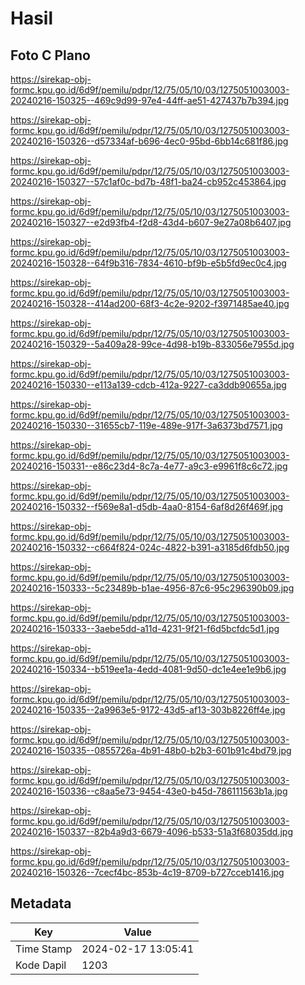 # Hasil

## Foto C Plano

https://sirekap-obj-formc.kpu.go.id/6d9f/pemilu/pdpr/12/75/05/10/03/1275051003003-20240216-150325--469c9d99-97e4-44ff-ae51-427437b7b394.jpg

https://sirekap-obj-formc.kpu.go.id/6d9f/pemilu/pdpr/12/75/05/10/03/1275051003003-20240216-150326--d57334af-b696-4ec0-95bd-6bb14c681f86.jpg

https://sirekap-obj-formc.kpu.go.id/6d9f/pemilu/pdpr/12/75/05/10/03/1275051003003-20240216-150327--57c1af0c-bd7b-48f1-ba24-cb952c453864.jpg

https://sirekap-obj-formc.kpu.go.id/6d9f/pemilu/pdpr/12/75/05/10/03/1275051003003-20240216-150327--e2d93fb4-f2d8-43d4-b607-9e27a08b6407.jpg

https://sirekap-obj-formc.kpu.go.id/6d9f/pemilu/pdpr/12/75/05/10/03/1275051003003-20240216-150328--64f9b316-7834-4610-bf9b-e5b5fd9ec0c4.jpg

https://sirekap-obj-formc.kpu.go.id/6d9f/pemilu/pdpr/12/75/05/10/03/1275051003003-20240216-150328--414ad200-68f3-4c2e-9202-f3971485ae40.jpg

https://sirekap-obj-formc.kpu.go.id/6d9f/pemilu/pdpr/12/75/05/10/03/1275051003003-20240216-150329--5a409a28-99ce-4d98-b19b-833056e7955d.jpg

https://sirekap-obj-formc.kpu.go.id/6d9f/pemilu/pdpr/12/75/05/10/03/1275051003003-20240216-150330--e113a139-cdcb-412a-9227-ca3ddb90655a.jpg

https://sirekap-obj-formc.kpu.go.id/6d9f/pemilu/pdpr/12/75/05/10/03/1275051003003-20240216-150330--31655cb7-119e-489e-917f-3a6373bd7571.jpg

https://sirekap-obj-formc.kpu.go.id/6d9f/pemilu/pdpr/12/75/05/10/03/1275051003003-20240216-150331--e86c23d4-8c7a-4e77-a9c3-e9961f8c6c72.jpg

https://sirekap-obj-formc.kpu.go.id/6d9f/pemilu/pdpr/12/75/05/10/03/1275051003003-20240216-150332--f569e8a1-d5db-4aa0-8154-6af8d26f469f.jpg

https://sirekap-obj-formc.kpu.go.id/6d9f/pemilu/pdpr/12/75/05/10/03/1275051003003-20240216-150332--c664f824-024c-4822-b391-a3185d6fdb50.jpg

https://sirekap-obj-formc.kpu.go.id/6d9f/pemilu/pdpr/12/75/05/10/03/1275051003003-20240216-150333--5c23489b-b1ae-4956-87c6-95c296390b09.jpg

https://sirekap-obj-formc.kpu.go.id/6d9f/pemilu/pdpr/12/75/05/10/03/1275051003003-20240216-150333--3aebe5dd-a11d-4231-9f21-f6d5bcfdc5d1.jpg

https://sirekap-obj-formc.kpu.go.id/6d9f/pemilu/pdpr/12/75/05/10/03/1275051003003-20240216-150334--b519ee1a-4edd-4081-9d50-dc1e4ee1e9b6.jpg

https://sirekap-obj-formc.kpu.go.id/6d9f/pemilu/pdpr/12/75/05/10/03/1275051003003-20240216-150335--2a9963e5-9172-43d5-af13-303b8226ff4e.jpg

https://sirekap-obj-formc.kpu.go.id/6d9f/pemilu/pdpr/12/75/05/10/03/1275051003003-20240216-150335--0855726a-4b91-48b0-b2b3-601b91c4bd79.jpg

https://sirekap-obj-formc.kpu.go.id/6d9f/pemilu/pdpr/12/75/05/10/03/1275051003003-20240216-150336--c8aa5e73-9454-43e0-b45d-786111563b1a.jpg

https://sirekap-obj-formc.kpu.go.id/6d9f/pemilu/pdpr/12/75/05/10/03/1275051003003-20240216-150337--82b4a9d3-6679-4096-b533-51a3f68035dd.jpg

https://sirekap-obj-formc.kpu.go.id/6d9f/pemilu/pdpr/12/75/05/10/03/1275051003003-20240216-150326--7cecf4bc-853b-4c19-8709-b727cceb1416.jpg


## Metadata

| Key        | Value               |
| ---------- | ------------------- |
| Time Stamp | 2024-02-17 13:05:41 |
| Kode Dapil | 1203                |



